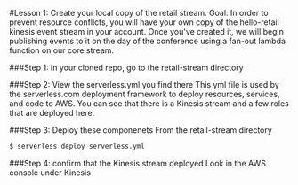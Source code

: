 #Lesson 1: Create your local copy of the retail stream.
Goal: In order to prevent resource conflicts, you will have your own copy of the hello-retail kinesis event stream in your account.  Once you've created it, we will begin publishing events to it on the day of the conference using a fan-out lambda function on our core stream.

###Step 1: In your cloned repo, go to the retail-stream directory

###Step 2: View the serverless.yml you find there
This yml file is used by the serverless.com deployment framework to deploy resources, services, and code to AWS.  You can see that there is a Kinesis stream and a few roles that are deployed here.

###Step 3: Deploy these componenets
From the retail-stream directory
```sh
$ serverless deploy serverless.yml
```

###Step 4: confirm that the Kinesis stream deployed
Look in the AWS console under Kinesis

